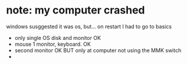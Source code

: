 # note: my computer crashed

windows susggested it was os, but...
on restart I had to go to basics
* only single OS disk and monitor OK
* mouse 1 monitor, keyboard. OK
* second monitor OK BUT only at computer not using the MMK switch
* 
